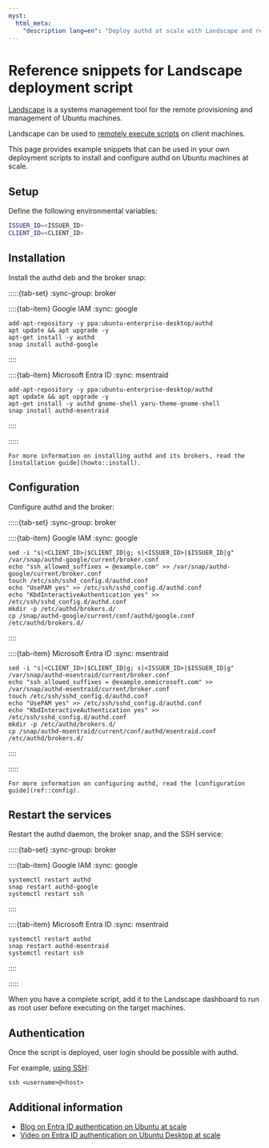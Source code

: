 ```yaml
---
myst:
  html_meta:
    "description lang=en": "Deploy authd at scale with Landscape and remote script execution."
---
```


# Reference snippets for Landscape deployment script

[Landscape](https://documentation.ubuntu.com/landscape/) is a systems
management tool for the remote provisioning and management of Ubuntu machines.

Landscape can be used to [remotely execute
scripts](https://documentation.ubuntu.com/landscape/how-to-guides/web-portal/web-portal-24-04-or-later/use-script-profiles/)
on client machines.

This page provides example snippets that can be used in your own deployment
scripts to install and configure authd on Ubuntu machines at scale.

## Setup

Define the following environmental variables:

```bash
ISSUER_ID=<ISSUER_ID>
CLIENT_ID=<CLIENT_ID>
```

## Installation

Install the authd deb and the broker snap:

:::::{tab-set}
:sync-group: broker

::::{tab-item} Google IAM
:sync: google

```shell
add-apt-repository -y ppa:ubuntu-enterprise-desktop/authd
apt update && apt upgrade -y
apt-get install -y authd
snap install authd-google
```
::::


::::{tab-item} Microsoft Entra ID
:sync: msentraid

```shell
add-apt-repository -y ppa:ubuntu-enterprise-desktop/authd
apt update && apt upgrade -y
apt-get install -y authd gnome-shell yaru-theme-gnome-shell
snap install authd-msentraid
```

::::


:::::

```{tip}
For more information on installing authd and its brokers, read the
[installation guide](howto::install).
```

## Configuration

Configure authd and the broker:

:::::{tab-set}
:sync-group: broker

::::{tab-item} Google IAM
:sync: google

```shell
sed -i "s|<CLIENT_ID>|$CLIENT_ID|g; s|<ISSUER_ID>|$ISSUER_ID|g" /var/snap/authd-google/current/broker.conf
echo "ssh_allowed_suffixes = @example.com" >> /var/snap/authd-google/current/broker.conf
touch /etc/ssh/sshd_config.d/authd.conf
echo "UsePAM yes" >> /etc/ssh/sshd_config.d/authd.conf
echo "KbdInteractiveAuthentication yes" >> /etc/ssh/sshd_config.d/authd.conf
mkdir -p /etc/authd/brokers.d/
cp /snap/authd-google/current/conf/authd/google.conf /etc/authd/brokers.d/
```

::::

::::{tab-item} Microsoft Entra ID
:sync: msentraid

```shell
sed -i "s|<CLIENT_ID>|$CLIENT_ID|g; s|<ISSUER_ID>|$ISSUER_ID|g" /var/snap/authd-msentraid/current/broker.conf
echo "ssh_allowed_suffixes = @example.onmicrosoft.com" >> /var/snap/authd-msentraid/current/broker.conf
touch /etc/ssh/sshd_config.d/authd.conf
echo "UsePAM yes" >> /etc/ssh/sshd_config.d/authd.conf
echo "KbdInteractiveAuthentication yes" >> /etc/ssh/sshd_config.d/authd.conf
mkdir -p /etc/authd/brokers.d/
cp /snap/authd-msentraid/current/conf/authd/msentraid.conf /etc/authd/brokers.d/
```

::::

:::::

```{tip}
For more information on configuring authd, read the [configuration
guide](ref::config).
```

## Restart the services

Restart the authd daemon, the broker snap, and the SSH service:

:::::{tab-set}
:sync-group: broker

::::{tab-item} Google IAM
:sync: google

```shell
systemctl restart authd
snap restart authd-google
systemctl restart ssh
```

::::

::::{tab-item} Microsoft Entra ID
:sync: msentraid

```shell
systemctl restart authd
snap restart authd-msentraid
systemctl restart ssh
```

::::

:::::

When you have a complete script, add it to the Landscape dashboard to run as
root user  before executing on the target machines.

## Authentication

Once the script is deployed, user login should be possible with authd.

For example, [using SSH](../howto/login-ssh.md):

```text
ssh <username>@<host>
```

## Additional information

* [Blog on Entra ID authentication on Ubuntu at scale](https://ubuntu.com/blog/entra-id-authentication-on-ubuntu-at-scale-with-landscape)
* [Video on Entra ID authentication on Ubuntu Desktop at scale](https://www.youtube.com/watch?v=1tYNEby5-hw)
